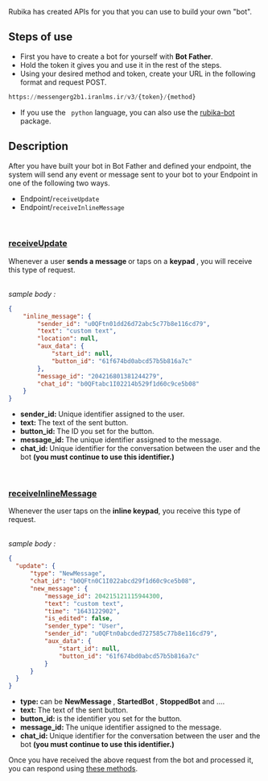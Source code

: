Rubika has created APIs for you that you can use to build your own "bot".

## Steps of use
- First you have to create a bot for yourself with <b/>Bot Father</b>.
- Hold the token it gives you and use it in the rest of the steps.
- Using your desired method and token, create your URL in the following format and request POST.

```python
https://messengerg2b1.iranlms.ir/v3/{token}/{method}
```

* If you use the `` python`` language, you can also use the [rubika-bot](https://pypi.org/project/rubika-bot/) package.

## Description

After you have built your bot in Bot Father and defined your endpoint, the system will send any event or message sent to your bot to your Endpoint in one of the following two ways.
 
- Endpoint/``receiveUpdate``
- Endpoint/``receiveInlineMessage``

<br/>

### <u>receiveUpdate</u>

Whenever a user <b> sends a message </b> or taps on a <b> keypad </b>, you will receive this type of request.

<br/>
<i>sample body :</i>

```json
{
    "inline_message": {
        "sender_id": "u0QFtn01dd26d72abc5c77b8e116cd79",
        "text": "custom text",
        "location": null,
        "aux_data": {
            "start_id": null,
            "button_id": "61f674bd0abcd57b5b816a7c"
        },
        "message_id": "204216801381244279",
        "chat_id": "b0QFtabc1I02214b529f1d60c9ce5b08"
    }
}
```

  - <b> sender_id: </b> Unique identifier assigned to the user.
  - <b> text: </b> The text of the sent button.
  - <b> button_id: </b> The ID you set for the button.
  - <b> message_id: </b> The unique identifier assigned to the message.
  - <b> chat_id: </b> Unique identifier for the conversation between the user and the bot <b> (you must continue to use this identifier.) </b>


<br/>

### <u>receiveInlineMessage</u>
Whenever the user taps on the <b>inline keypad</b>, you receive this type of request.

<br/>
<i>sample body :</i>

```json 
{
  "update": {
      "type": "NewMessage",
      "chat_id": "b0QFtn0C1I022abcd29f1d60c9ce5b08",
      "new_message": {
          "message_id": 204215121115944300,
          "text": "custom text",
          "time": "1643122902",
          "is_edited": false,
          "sender_type": "User",
          "sender_id": "u0QFtn0abcded727585c77b8e116cd79",
          "aux_data": {
              "start_id": null,
              "button_id": "61f674bd0abcd57b5b816a7c"
          }
      }
  }
}
```

  - <b> type: </b> can be <b> NewMessage </b>, <b> StartedBot </b>, <b> StoppedBot </b> and ....
  - <b> text: </b> The text of the sent button.
  - <b> button_id: </b> is the identifier you set for the button.
  - <b> message_id: </b> The unique identifier assigned to the message.
  - <b> chat_id: </b> Unique identifier for the conversation between the user and the bot <b> (you must continue to use this identifier.) </b>

  Once you have received the above request from the bot and processed it, you can respond using [these methods](methods.md).